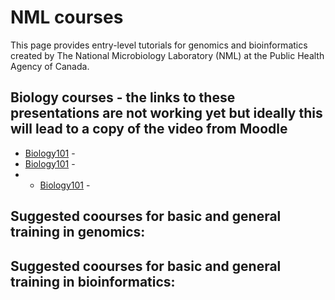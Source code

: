 # NML courses 

This page provides entry-level tutorials for genomics and bioinformatics created by The National Microbiology Laboratory (NML) at the Public Health Agency of Canada. 

## Biology courses - the links to these presentations are not working yet but ideally this will lead to a copy of the video from Moodle
* [Biology101](Bio1.md) - 
* [Biology101](Bio1.md) - 
* * [Biology101](Bio1.md) - 


 
 

 ## Suggested coourses for basic and general training in genomics:
 
 ## Suggested coourses for basic and general training in bioinformatics:
 
